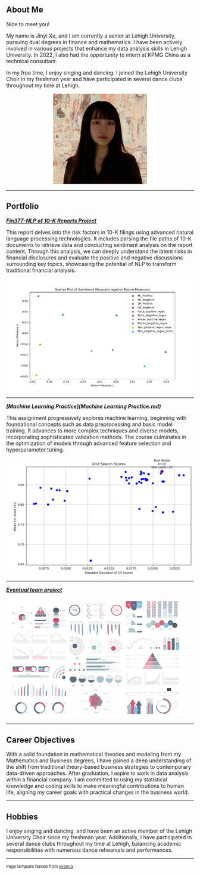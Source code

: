 ## About Me

Nice to meet you!

My name is Jinyi Xu, and I am currently a senior at Lehigh University, pursuing dual degrees in finance and mathematics. I have been actively involved in various projects that enhance my data analysis skills in Lehigh University. In 2022, I also had the opportunity to intern at KPMG China as a technical consultant.

In my free time, I enjoy singing and dancing. I joined the Lehigh University Choir in my freshman year and have participated in several dance clubs throughout my time at Lehigh.

<p style="text-align:center;">
  <img class="img-circle" src="images/Picture1.jpg" width="50%">
</p>

---
## Portfolio

<!-- You can link to other websites, PDFs in this repo, and other pages in this repo -->

_**[Fin377-NLP of 10-K Reports Project](report.md)**_

This report delves into the risk factors in 10-K filings using advanced natural language processing technologies. It includes parsing the file paths of 10-K documents to retrieve data and conducting sentiment analysis on the report content. Through this analysis, we can deeply understand the latent risks in financial disclosures and evaluate the positive and negative discussions surrounding key topics, showcasing the potential of NLP to transform traditional financial analysis.

<img src="images/scatter_plot.png"/>

---

_**[Machine Learning Practice](Machine Learning Practice.md)**_

This assignment progressively explores machine learning, beginning with foundational concepts such as data preprocessing and basic model training. It advances to more complex techniques and diverse models, incorporating sophisticated validation methods. The course culminates in the optimization of models through advanced feature selection and hyperparameter tuning.

<img src="images/Best Model.png"/>

---

_**[Eventual team project](https://donbowen.github.io/teamproject/)**_

<img src="images/dummy_thumbnail.jpg?raw=true"/>

---

## Career Objectives

With a solid foundation in mathematical theories and modeling from my Mathematics and Business degrees, I have gained a deep understanding of the shift from traditional theory-based business strategies to contemporary data-driven approaches. After graduation, I aspire to work in data analysis within a financial company. I am committed to using my statistical knowledge and coding skills to make meaningful contributions to human life, aligning my career goals with practical changes in the business world.

---

## Hobbies

I enjoy singing and dancing, and have been an active member of the Lehigh University Choir since my freshman year. Additionally, I have participated in several dance clubs throughout my time at Lehigh, balancing academic responsibilities with numerous dance rehearsals and performances.

---
<p style="font-size:11px">Page template forked from <a href="https://github.com/evanca/quick-portfolio">evanca</a></p>
<!-- Remove above link if you don't want to attibute -->
